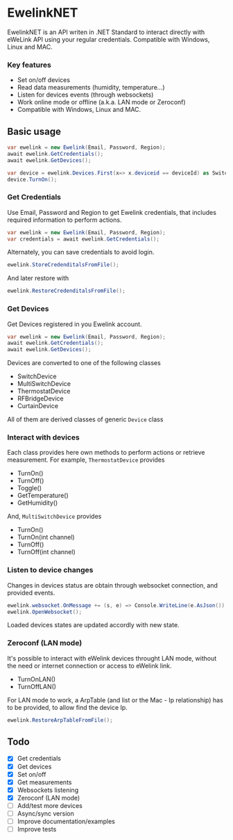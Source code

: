 # EwelinkNET

EwelinkNET is an API writen in .NET Standard to interact directly with eWeLink API using your regular credentials.
Compatible with Windows, Linux and MAC.


### Key features
- Set on/off devices
- Read data measurements (humidity, temperature...)
- Listen for devices events (through websockets)
- Work online mode or offline  (a.k.a. LAN mode or Zeroconf)
- Compatible with Windows, Linux and MAC.


## Basic usage

```c#
var ewelink = new Ewelink(Email, Password, Region);
await ewelink.GetCredentials();
await ewelink.GetDevices();

var device = ewelink.Devices.First(x=> x.deviceid == deviceId) as SwitchDevice;
device.TurnOn();
```

### Get Credentials

Use Email, Password and Region to get Ewelink credentials, that includes required information to perform actions.
```c#
var ewelink = new Ewelink(Email, Password, Region);
var credentials = await ewelink.GetCredentials();
```

Alternately, you can save credentials to avoid login.
```c#
ewelink.StoreCredenditalsFromFile();
```

And later restore with
```c#
ewelink.RestoreCredenditalsFromFile();
```

### Get Devices

Get Devices registered in you Ewelink account.
```c#
var ewelink = new Ewelink(Email, Password, Region);
await ewelink.GetCredentials();
await ewelink.GetDevices();
```

Devices are converted to one of the following classes
- SwitchDevice
- MultiSwitchDevice
- ThermostatDevice
- RFBridgeDevice
- CurtainDevice

All of them are derived classes of generic `Device` class

### Interact with devices

Each class provides here own methods to perform actions or retrieve measurement.
For example, `ThermostatDevice` provides
- TurnOn()
- TurnOff()
- Toggle()
- GetTemperature()
- GetHumidity()

And, `MultiSwitchDevice` provides
- TurnOn()
- TurnOn(int channel)
- TurnOff()
- TurnOff(int channel)

### Listen to device changes

Changes in devices status are obtain through websocket connection, and provided events.
```c#
ewelink.websocket.OnMessage += (s, e) => Console.WriteLine(e.AsJson());
ewelink.OpenWebsocket();
```

Loaded devices states are updated accordly with new state.

### Zeroconf (LAN mode)

It's possible to interact with eWelink devices throught LAN mode, without the need or internet connection or access to eWelink link.
- TurnOnLAN()
- TurnOffLAN()

For LAN mode to work, a ArpTable (and list or the Mac - Ip relationship) has to be provided, to allow find the device Ip.
```c#
ewelink.RestoreArpTableFromFile();
```


## Todo
- [x] Get credentials
- [x] Get devices
- [x] Set on/off
- [x] Get measurements
- [x] Websockets listening
- [x] Zeroconf (LAN mode)
- [ ] Add/test more devices
- [ ] Async/sync version
- [ ] Improve documentation/examples
- [ ] Improve tests
